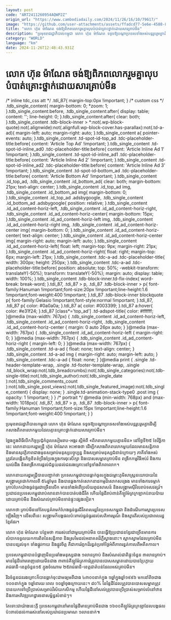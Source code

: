 ```yaml
---
layout: post
code: "ART2411260954AQWP2Z"
origin_url: "https://www.cambodiadaily.com/2024/11/26/16/10/79617/"
image: "https://github.com/user-attachments/assets/ffadcd77-5e6e-4588-8c1e-d22156cf866b"
title: "លោក ហ៊ុន ម៉ាណែត ចង់​ឱ្យ​ពិភពលោក​រួម​គ្នា​លុប​បំបាត់​គ្រោះថ្នាក់​ដោយសារ​គ្រាប់មីន"
description: "ប្រមុខ​រាជរដ្ឋាភិបាល​កម្ពុជា លោក ហ៊ុន ម៉ាណែត ទទូច​ឱ្យ​បណ្តា​ប្រទេស​ទាំងអស់​បន្ត​រួបរួម​គ្នា​ដើម្បី​កសាង​ពិភពលោក​មួយ​ដែល​គ្មាន​គ្រោះថ្នាក់​ដោយសារ​គ្រាប់មីន។"
category: "WORLD"
language: "km"
date: 2024-11-26T12:48:43.931Z
---
```


# លោក ហ៊ុន ម៉ាណែត ចង់​ឱ្យ​ពិភពលោក​រួម​គ្នា​លុប​បំបាត់​គ្រោះថ្នាក់​ដោយសារ​គ្រាប់មីន

/\* inline tdc\_css att \*/ .tdi\_87{ margin-top:0px !important; } /\* custom css \*/ .tdb\_single\_content{ margin-bottom: 0; \*zoom: 1; }.tdb\_single\_content:before, .tdb\_single\_content:after{ display: table; content: ''; line-height: 0; }.tdb\_single\_content:after{ clear: both; }.tdb\_single\_content .tdb-block-inner > \*:not(.wp-block-quote):not(.alignwide):not(.alignfull.wp-block-cover.has-parallax):not(.td-a-ad){ margin-left: auto; margin-right: auto; }.tdb\_single\_content a{ pointer-events: auto; }.tdb\_single\_content .td-spot-id-top\_ad .tdc-placeholder-title:before{ content: 'Article Top Ad' !important; }.tdb\_single\_content .td-spot-id-inline\_ad0 .tdc-placeholder-title:before{ content: 'Article Inline Ad 1' !important; }.tdb\_single\_content .td-spot-id-inline\_ad1 .tdc-placeholder-title:before{ content: 'Article Inline Ad 2' !important; }.tdb\_single\_content .td-spot-id-inline\_ad2 .tdc-placeholder-title:before{ content: 'Article Inline Ad 3' !important; }.tdb\_single\_content .td-spot-id-bottom\_ad .tdc-placeholder-title:before{ content: 'Article Bottom Ad' !important; }.tdb\_single\_content .id\_top\_ad, .tdb\_single\_content .id\_bottom\_ad{ clear: both; margin-bottom: 21px; text-align: center; }.tdb\_single\_content .id\_top\_ad img, .tdb\_single\_content .id\_bottom\_ad img{ margin-bottom: 0; }.tdb\_single\_content .id\_top\_ad .adsbygoogle, .tdb\_single\_content .id\_bottom\_ad .adsbygoogle{ position: relative; }.tdb\_single\_content .id\_ad\_content-horiz-left, .tdb\_single\_content .id\_ad\_content-horiz-right, .tdb\_single\_content .id\_ad\_content-horiz-center{ margin-bottom: 15px; }.tdb\_single\_content .id\_ad\_content-horiz-left img, .tdb\_single\_content .id\_ad\_content-horiz-right img, .tdb\_single\_content .id\_ad\_content-horiz-center img{ margin-bottom: 0; }.tdb\_single\_content .id\_ad\_content-horiz-center{ text-align: center; }.tdb\_single\_content .id\_ad\_content-horiz-center img{ margin-right: auto; margin-left: auto; }.tdb\_single\_content .id\_ad\_content-horiz-left{ float: left; margin-top: 9px; margin-right: 21px; }.tdb\_single\_content .id\_ad\_content-horiz-right{ float: right; margin-top: 6px; margin-left: 21px; }.tdb\_single\_content .tdc-a-ad .tdc-placeholder-title{ width: 300px; height: 250px; }.tdb\_single\_content .tdc-a-ad .tdc-placeholder-title:before{ position: absolute; top: 50%; -webkit-transform: translateY(-50%); transform: translateY(-50%); margin: auto; display: table; width: 100%; }.tdb\_single\_content .tdb-block-inner.td-fix-index{ word-break: break-word; }.tdi\_87, .tdi\_87 > p, .tdi\_87 .tdb-block-inner > p{ font-family:Hanuman !important;font-size:20px !important;line-height:1.6 !important;font-weight:400 !important; }.tdi\_87 .tdb-block-inner blockquote p{ font-family:Gelasio !important;font-style:normal !important; }.tdi\_87, .tdi\_87 p{ color: #0a0a0a; }.tdi\_87 a{ color: #003399; }.tdi\_87 a:hover{ color: #e31f24; }.tdi\_87 \[class\*='top\_ad'\] .td-adspot-title{ color: #ffffff; }@media (max-width: 767px) { .tdb\_single\_content .id\_ad\_content-horiz-left, .tdb\_single\_content .id\_ad\_content-horiz-right, .tdb\_single\_content .id\_ad\_content-horiz-center { margin: 0 auto 26px auto; } }@media (max-width: 767px) { .tdb\_single\_content .id\_ad\_content-horiz-left { margin-right: 0; } }@media (max-width: 767px) { .tdb\_single\_content .id\_ad\_content-horiz-right { margin-left: 0; } }@media (max-width: 767px) { .tdb\_single\_content .td-a-ad { float: none; text-align: center; } .tdb\_single\_content .td-a-ad img { margin-right: auto; margin-left: auto; } .tdb\_single\_content .tdc-a-ad { float: none; } }@media print { .single .td-header-template-wrap, .single .td-footer-template-wrap, .single .td\_block\_wrap:not(.tdb\_breadcrumbs):not(.tdb\_single\_categories):not(.tdb-single-title):not(.tdb\_single\_author):not(.tdb\_single\_date ):not(.tdb\_single\_comments\_count ):not(.tdb\_single\_post\_views):not(.tdb\_single\_featured\_image):not(.tdb\_single\_content) { display: none; } .single.td-animation-stack-type0 .post img { opacity: 1 !important; } } /\* portrait \*/ @media (min-width: 768px) and (max-width: 1018px){ .tdi\_87, .tdi\_87 > p, .tdi\_87 .tdb-block-inner > p{ font-family:Hanuman !important;font-size:15px !important;line-height:1.6 !important;font-weight:400 !important; } }

ប្រមុខ​រាជរដ្ឋាភិបាល​កម្ពុជា លោក ហ៊ុន ម៉ាណែត ទទូច​ឱ្យ​បណ្តា​ប្រទេស​ទាំងអស់​បន្ត​រួបរួម​គ្នា​ដើម្បី​កសាង​ពិភពលោក​មួយ​ដែល​គ្មាន​គ្រោះថ្នាក់​ដោយសារ​គ្រាប់មីន។

ថ្លែង​ក្នុង​ពិធី​បើក​កិច្ចប្រជុំ​កំពូល​សៀមរាប-អង្គរ ស្តីអំពី «ពិភពលោក​មួយ​គ្មាន​មីន» នៅ​ថ្ងៃទី​២៥ ខែ​វិច្ឆិកា នេះ លោក​នាយករដ្ឋមន្ត្រី ហ៊ុន ម៉ាណែត អះអាង​ថា ដើម្បី​កសាង​ពិភពលោក​មួយ​ដែល​មាន​សន្តិភាព និង​មាន​សុវត្ថិភាព​ជាង​មុន​សម្រាប់​មនុស្ស​បច្ចុប្បន្ន និង​សម្រាប់​មនុស្ស​ជំនាន់​ក្រោយៗ ភាគី​ទាំងអស់​ត្រូវតែ​បង្កើន​កិច្ចខិតខំ​ប្រឹងប្រែង​ក្នុង​ការ​ចុះ​សិក្សា និង​បោស​សម្អាត​គ្រាប់មីន ពង្រីក​កម្មវិធី​អប់រំ និង​ការ​យល់ដឹង និង​ពង្រីក​ការ​ផ្តល់​ជំនួយ​ដល់​ជនរងគ្រោះ​នៅ​ទូទាំង​ពិភពលោក។

លោក​នាយករដ្ឋមន្ត្រី​បាន​បញ្ជាក់​ថា ប្រទេស​កម្ពុជា​បាន​ធ្លាក់​ចូល​ក្នុង​ជម្លោះ​ភូមិសាស្ត្រ​នយោបាយ​នៃ​សង្គ្រាម​ត្រជាក់​កាលពី ៥៤​ឆ្នាំ​មុន និង​បាន​ឆ្លងកាត់​សោកនាដកម្ម​ដ៏​សោកសង្រេង មាន​ទាំង​ការ​ទម្លាក់​គ្រាប់បែក​យ៉ាង​ធ្ងន់ធ្ងរ​ជាច្រើន​លើក មាន​ទាំង​អំពើ​ប្រល័យ​ពូជសាសន៍ និង​សង្គ្រាម​ស៊ីវិល​រាប់​ទសវត្សរ៍។ ប្រជាជន​ប្រទេស​កម្ពុជា​រាប់​លាន​នាក់​បាន​បាត់បង់​ជីវិត ហើយ​ផ្ទៃដី​រាប់​ពាន់​គីឡូម៉ែត្រ​ក្រឡា​កប់​រាយប៉ាយ​ដោយ​គ្រាប់មីន និង​សំណល់​គ្រាប់​មិន​ទាន់​ផ្ទុះ​ផ្សេង​ទៀត។

លោក​ថា គ្រាប់មីន​នៅតែ​បន្ត​គំរាមកំហែង​ធ្ងន់ធ្ងរ​ជីវិត​ពលរដ្ឋ​នៃ​ប្រទេស​កម្ពុជា និង​ដំណើរការ​ស្ដារ​ប្រទេស​ឡើងវិញ។ លើស​ពី​នេះ សង្គ្រាម​ក៏​បង្ក​ផល​ប៉ះពាល់​ធ្ងន់ធ្ងរ​ដល់​សតិអារម្មណ៍ និង​ស្មារតី​របស់​ប្រជាពលរដ្ឋ​ខ្មែរ​ដែរ។

លោក ហ៊ុន ម៉ាណែត បន្ថែម​ថា ការ​រស់នៅ​ជាមួយ​គ្រាប់មីន បាន​ធ្វើ​ឱ្យ​ប្រជាជន​ខ្មែរ​ជាច្រើន​មាន​ការ​លំបាក​ទទួលយក​ការពិត​នៃ​សន្តិភាព និង​ស្រមៃ​ដល់​អនាគត​ដ៏​ភ្លឺស្វាង​នោះ។ ស្លាកស្នាម​ដែល​គ្រាប់មីន​បាន​បន្សល់​ទុក ទាំង​ផ្លូវកាយ និង​ផ្លូវចិត្ត គឺជា​ការ​រំឭក​ដ៏​រន្ធត់​ប្រចាំ​ថ្ងៃ​អំពី​ភាព​រន្ធត់​កាលពី​អតីតកាល។

ប្រទេស​កម្ពុជា​បាន​បំផ្លាញ​មីន​ប្រឆាំង​មនុស្ស​ជាង ១​លាន​គ្រាប់ និង​សំណល់​ជាតិ​ផ្ទុះ​ចំនួន ៣​លាន​គ្រាប់។ មាន​ផ្ទៃដី​ពោរពេញ​ដោយ​មីន​ជាង ៣​ពាន់​គីឡូម៉ែត្រ​ការ៉េ​ត្រូវ​បាន​បោស​សម្អាត​ដោយ​បាន​ប្រែ​ក្លាយ​រាជធានី-ខេត្ត​ចំនួន​១៥ ក្នុង​ចំណោម ២៥​រាជធានី-ខេត្ត​ជា​តំបន់​ដែល​អស់​គ្រាប់មីន។

រីឯ​ចំនួន​ជនរងគ្រោះ​ក៏​បាន​ធ្លាក់​ចុះ​ជា​មធ្យម​ពី​ជាង ៤៣០០​នាក់​ក្នុង ១​ឆ្នាំ​ក្នុង​ឆ្នាំ​១៩៩៦ មក​នៅ​តិច​ជាង ១០០​នាក់​ក្នុង ១​ឆ្នាំ​នា​រយៈពេល ១០​ឆ្នាំ​ចុងក្រោយ​នេះ។ ៨០% នៃ​ផ្ទៃដី​ដែល​ត្រូវ​បាន​បោស​សម្អាត​ត្រូវ​បាន​យក​ទៅ​ប្រើប្រាស់​សម្រាប់​វិស័យ​កសិកម្ម ហើយ​ផ្ទៃដី​នៅ​សល់​ត្រូវ​បាន​ប្រើប្រាស់​សម្រាប់​លំនៅឋាន និង​ការ​អភិវឌ្ឍ​ហេដ្ឋារចនាសម្ព័ន្ធ​សំខាន់ៗ។

តែ​ទោះជា​យ៉ាងនេះ​ក្តី ប្រទេស​កម្ពុជា​នៅ​មាន​ផ្ទៃដី​មាន​គ្រាប់មីន​ជាង ១៦០០​គីឡូម៉ែត្រ​ក្រឡា​ដែល​បង្ក​ផល​ប៉ះពាល់​ដល់​ការ​រស់នៅ​របស់​ប្រជាជន​ប្រមាណ ១​លាន​នាក់៕